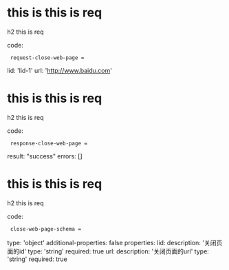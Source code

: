 # this is this is req

h2 this is req

code:

     request-close-web-page =
  lid: 'lid-1'
  url: 'http://www.baidu.com'


# this is this is req

h2 this is req

code:

     response-close-web-page =
  result: "success"
  errors: []


# this is this is req

h2 this is req

code:

     close-web-page-schema =
  type: 'object'
  additional-properties: false
  properties:
    lid: 
      description: '关闭页面的id'
      type: 'string'
      required: true
    url:
      description: '关闭页面的url'
      type: 'string'
      required: true


